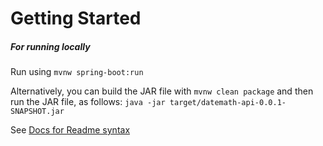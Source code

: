 # Getting Started

##### For running locally

Run using `mvnw spring-boot:run`

Alternatively, you can build the JAR file with 
`mvnw clean package` and then run the JAR file, as follows:
`java -jar target/datemath-api-0.0.1-SNAPSHOT.jar`

See [Docs for Readme syntax](https://docs.github.com/en/github/writing-on-github/basic-writing-and-formatting-syntax#styling-text)
